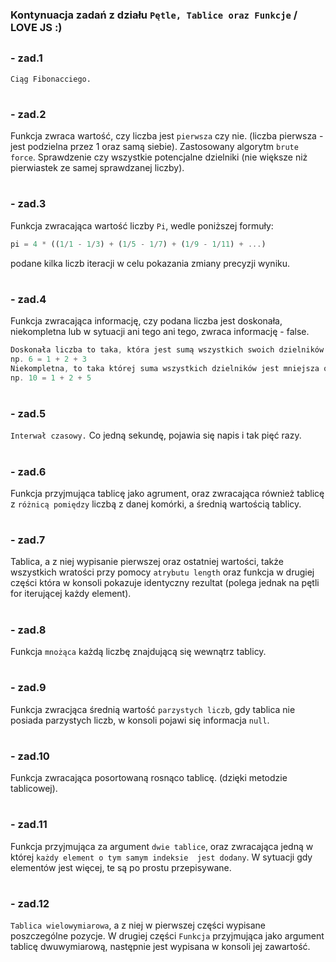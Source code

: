 ### Kontynuacja zadań z działu `Pętle, Tablice oraz Funkcje` / LOVE JS :) 
##

### - zad.1 
 `Ciąg Fibonacciego.`
#
### - zad.2
Funkcja zwraca wartość, czy liczba jest `pierwsza` czy nie. (liczba pierwsza - jest podzielna przez 1 oraz samą siebie).
Zastosowany algorytm `brute force`. Sprawdzenie czy wszystkie potencjalne dzielniki (nie większe niż pierwiastek ze samej sprawdzanej liczby).
#
### - zad.3
Funkcja zwracająca wartość liczby `Pi`, wedle poniższej formuły:
```JavaScript
pi = 4 * ((1/1 - 1/3) + (1/5 - 1/7) + (1/9 - 1/11) + ...)
```
podane kilka liczb iteracji w celu pokazania zmiany precyzji wyniku.
#
### - zad.4
Funkcja zwracająca informację, czy podana liczba jest doskonała, niekompletna lub w sytuacji ani tego ani tego, zwraca 
informację - false.
```JavaScript
Doskonała liczba to taka, która jest sumą wszystkich swoich dzielników. 
np. 6 = 1 + 2 + 3
Niekompletna, to taka której suma wszystkich dzielników jest mniejsza od niej samej.
np. 10 = 1 + 2 + 5
```
#
### - zad.5
`Interwał czasowy.` Co jedną sekundę, pojawia się napis i tak pięć razy.
#
### - zad.6
Funkcja przyjmująca tablicę jako agrument, oraz zwracająca również tablicę z `różnicą pomiędzy` liczbą z danej komórki, 
a średnią wartością tablicy.
#
### - zad.7
Tablica, a z niej wypisanie pierwszej oraz ostatniej wartości, także wszystkich wratości przy pomocy `atrybutu length` 
oraz funkcja w drugiej części która w konsoli pokazuje identyczny rezultat (polega jednak na pętli for iterującej każdy 
element).
#
### - zad.8
Funkcja `mnożąca` każdą liczbę znajdującą się wewnątrz tablicy.
#
### - zad.9
Funkcja zwracjąca średnią wartość `parzystych liczb`, gdy tablica nie posiada parzystych liczb, 
w konsoli pojawi się informacja `null`.
#
### - zad.10
Funkcja zwracająca posortowaną rosnąco tablicę. (dzięki metodzie tablicowej).
#
### - zad.11
Funkcja przyjmująca za argument `dwie tablice`, oraz zwracająca jedną w której `każdy element o tym samym indeksie 
jest dodany`. W sytuacji gdy elementów jest więcej, te są po prostu przepisywane.
#
### - zad.12
`Tablica wielowymiarowa`, a z niej w pierwszej części wypisane poszczególne pozycje. W drugiej części `Funkcja` przyjmująca jako argument tablicę dwuwymiarową, następnie jest wypisana w konsoli jej zawartość.